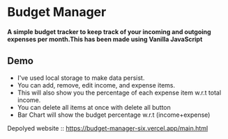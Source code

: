 # Budget Manager

#### A simple budget tracker to keep track of your incoming and outgoing expenses per month.This has been made using Vanilla JavaScript

## Demo

 
- I've used local storage to make data persist.
- You can add, remove, edit income, and expense items.
- This will also show you the percentage of each expense item w.r.t total 
income.
- You can delete all items at once with delete all button
- Bar Chart will show the budget percentage w.r.t (income+expense)


Depolyed website :: https://budget-manager-six.vercel.app/main.html
